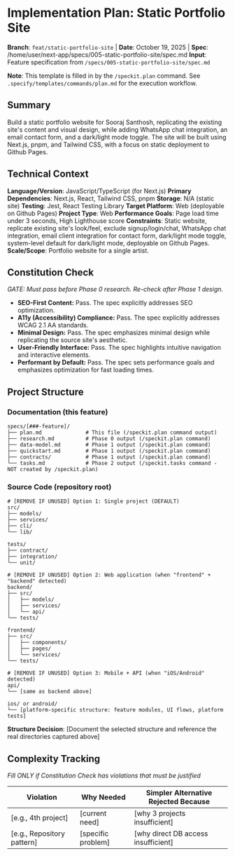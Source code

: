 # Implementation Plan: Static Portfolio Site

**Branch**: `feat/static-portfolio-site` | **Date**: October 19, 2025 | **Spec**: /home/user/next-app/specs/005-static-portfolio-site/spec.md
**Input**: Feature specification from `/specs/005-static-portfolio-site/spec.md`

**Note**: This template is filled in by the `/speckit.plan` command. See `.specify/templates/commands/plan.md` for the execution workflow.

## Summary

Build a static portfolio website for Sooraj Santhosh, replicating the existing site's content and visual design, while adding WhatsApp chat integration, an email contact form, and a dark/light mode toggle. The site will be built using Next.js, pnpm, and Tailwind CSS, with a focus on static deployment to Github Pages.

## Technical Context

**Language/Version**: JavaScript/TypeScript (for Next.js)
**Primary Dependencies**: Next.js, React, Tailwind CSS, pnpm
**Storage**: N/A (static site)
**Testing**: Jest, React Testing Library
**Target Platform**: Web (deployable on Github Pages)
**Project Type**: Web
**Performance Goals**: Page load time under 3 seconds, High Lighthouse score
**Constraints**: Static website, replicate existing site's look/feel, exclude signup/login/chat, WhatsApp chat integration, email client integration for contact form, dark/light mode toggle, system-level default for dark/light mode, deployable on Github Pages.
**Scale/Scope**: Portfolio website for a single artist.

## Constitution Check

*GATE: Must pass before Phase 0 research. Re-check after Phase 1 design.*

- **SEO-First Content:** Pass. The spec explicitly addresses SEO optimization.
- **A11y (Accessibility) Compliance:** Pass. The spec explicitly addresses WCAG 2.1 AA standards.
- **Minimal Design:** Pass. The spec emphasizes minimal design while replicating the source site's aesthetic.
- **User-Friendly Interface:** Pass. The spec highlights intuitive navigation and interactive elements.
- **Performant by Default:** Pass. The spec sets performance goals and emphasizes optimization for fast loading times.

## Project Structure

### Documentation (this feature)

```
specs/[###-feature]/
├── plan.md              # This file (/speckit.plan command output)
├── research.md          # Phase 0 output (/speckit.plan command)
├── data-model.md        # Phase 1 output (/speckit.plan command)
├── quickstart.md        # Phase 1 output (/speckit.plan command)
├── contracts/           # Phase 1 output (/speckit.plan command)
└── tasks.md             # Phase 2 output (/speckit.tasks command - NOT created by /speckit.plan)
```

### Source Code (repository root)
<!--
  ACTION REQUIRED: Replace the placeholder tree below with the concrete layout
  for this feature. Delete unused options and expand the chosen structure with
  real paths (e.g., apps/admin, packages/something). The delivered plan must
  not include Option labels.
-->

```
# [REMOVE IF UNUSED] Option 1: Single project (DEFAULT)
src/
├── models/
├── services/
├── cli/
└── lib/

tests/
├── contract/
├── integration/
└── unit/

# [REMOVE IF UNUSED] Option 2: Web application (when "frontend" + "backend" detected)
backend/
├── src/
│   ├── models/
│   ├── services/
│   └── api/
└── tests/

frontend/
├── src/
│   ├── components/
│   ├── pages/
│   └── services/
└── tests/

# [REMOVE IF UNUSED] Option 3: Mobile + API (when "iOS/Android" detected)
api/
└── [same as backend above]

ios/ or android/
└── [platform-specific structure: feature modules, UI flows, platform tests]
```

**Structure Decision**: [Document the selected structure and reference the real
directories captured above]

## Complexity Tracking

*Fill ONLY if Constitution Check has violations that must be justified*

| Violation | Why Needed | Simpler Alternative Rejected Because |
|-----------|------------|-------------------------------------|
| [e.g., 4th project] | [current need] | [why 3 projects insufficient] |
| [e.g., Repository pattern] | [specific problem] | [why direct DB access insufficient] |

